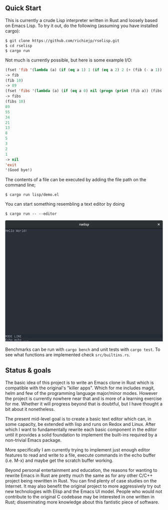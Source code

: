 Quick Start
-----------

This is currently a crude Lisp interpreter written in Rust and loosely based
on Emacs Lisp. To try it out, do the following (assuming you have installed
cargo):

```
$ git clone https://github.com/richiejp/rselisp.git
$ cd rselisp
$ cargo run
```

Not much is currently possible, but here is some example I/O:

```lisp
(fset 'fib '(lambda (a) (if (eq a 1) 1 (if (eq a 2) 2 (+ (fib (- a 1)) (fib (- a 2)))))))
-> fib
(fib 10)
-> 89
(fset 'fibs '(lambda (a) (if (eq a 0) nil (progn (print (fib a)) (fibs (- a 1)))))
-> fibs
(fibs 10)
89
55
34
21
13
8
5
3
2
1
-> nil
'exit
'(Good bye!)
```

The contents of a file can be executed by adding the file path on the command line;

```
$ cargo run lisp/demo.el
```

You can start something resembling a text editor by doing

```
$ cargo run -- --editor
```

![Mock Editor](mock-editor.png)

Benchmarks can be run with `cargo bench` and unit tests with `cargo test`. To
see what functions are implemented check `src/builtins.rs`.

Status & goals
--------------

The basic idea of this project is to write an Emacs clone in Rust which is
compatible with the original's "killer apps". Which for me includes magit,
helm and few of the programming language major/minor modes. However the
project is currently nowhere near that and is more of a learning exercise for
me. Whether it will progress beyond that is doubtful, but I have thought a bit
about it nonetheless.

The present mid-level goal is to create a basic text editor which can, in some
capacity, be extended with lisp and runs on Redox and Linux. After which I
want to fundamentally rewrite each basic component in the editor until it
provides a solid foundation to implement the built-ins required by a
non-trivial Emacs package.

More specifically I am currently trying to implement just enough editor
features to read and write to a file, execute commands in the echo buffer
(i.e. M-x) and maybe get the scratch buffer working.

Beyond personal entertainment and education, the reasons for wanting to
rewrite Emacs in Rust are pretty much the same as for any other C/C++ project
being rewritten in Rust. You can find plenty of case studies on the
Internet. It may also benefit the original project to more aggressively try
out new technologies with Elisp and the Emacs UI model. People who would not
contribute to the original C codebase may be interested in one written in
Rust; disseminating more knowledge about this fantistic piece of software.
